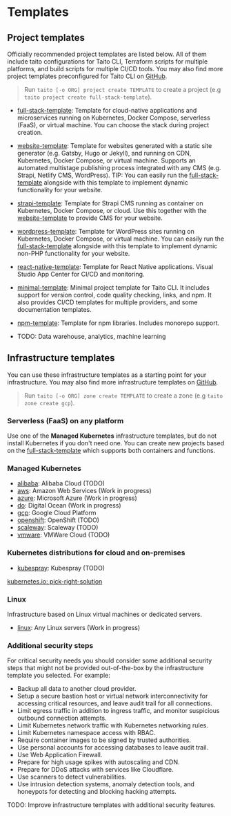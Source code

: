 # Templates

## Project templates

Officially recommended project templates are listed below. All of them include taito configurations for Taito CLI, Terraform scripts for multiple platforms, and build scripts for multiple CI/CD tools. You may also find more project templates preconfigured for Taito CLI on [GitHub](https://github.com/search?q=topic%3Ataito-template&type=Repositories).

> Run `taito [-o ORG] project create TEMPLATE` to create a project (e.g `taito project create full-stack-template`).

- [full-stack-template](https://github.com/TaitoUnited/full-stack-template): Template for cloud-native applications and microservices running on Kubernetes, Docker Compose, serverless (FaaS), or virtual machine. You can choose the stack during project creation.

- [website-template](https://github.com/TaitoUnited/website-template): Template for websites generated with a static site generator (e.g. Gatsby, Hugo or Jekyll), and running on CDN, Kubernetes, Docker Compose, or virtual machine. Supports an automated multistage publishing process integrated with any CMS (e.g. Strapi, Netlify CMS, WordPress). TIP: You can easily run the [full-stack-template](https://github.com/TaitoUnited/full-stack-template) alongside with this template to implement dynamic functionality for your website.

- [strapi-template](https://github.com/TaitoUnited/strapi-template): Template for Strapi CMS running as container on Kubernetes, Docker Compose, or cloud. Use this together with the [website-template](https://github.com/TaitoUnited/website-template) to provide CMS for your website.

- [wordpress-template](https://github.com/TaitoUnited/wordpress-template): Template for WordPress sites running on Kubernetes, Docker Compose, or virtual machine. You can easily run the [full-stack-template](https://github.com/TaitoUnited/full-stack-template) alongside with this template to implement dynamic non-PHP functionality for your website.

- [react-native-template](https://github.com/TaitoUnited/react-native-template): Template for React Native applications. Visual Studio App Center for CI/CD and monitoring.

- [minimal-template](https://github.com/TaitoUnited/minimal-template): Minimal project template for Taito CLI. It includes support for version control, code quality checking, links, and npm. It also provides CI/CD templates for multiple providers, and some documentation templates.

- [npm-template](https://github.com/TaitoUnited/npm-template): Template for npm libraries. Includes monorepo support.

- TODO: Data warehouse, analytics, machine learning

## Infrastructure templates

You can use these infrastructure templates as a starting point for your infrastructure. You may also find more infrastructure templates on [GitHub](TODO).

> Run `taito [-o ORG] zone create TEMPLATE` to create a zone (e.g `taito zone create gcp`).

### Serverless (FaaS) on any platform

Use one of the **Managed Kubernetes** infrastructure templates, but do not install Kubernetes if you don't need one. You can create new projects based on the [full-stack-template](https://github.com/TaitoUnited/full-stack-template/) which supports both containers and functions.

### Managed Kubernetes

- [alibaba](https://github.com/TaitoUnited/taito-templates/tree/master/infrastructure/alibaba): Alibaba Cloud (TODO)
- [aws](https://github.com/TaitoUnited/taito-templates/tree/master/infrastructure/aws): Amazon Web Services (Work in progress)
- [azure](https://github.com/TaitoUnited/taito-templates/tree/master/infrastructure/azure): Microsoft Azure (Work in progress)
- [do](https://github.com/TaitoUnited/taito-templates/tree/master/infrastructure/do): Digital Ocean (Work in progress)
- [gcp](https://github.com/TaitoUnited/taito-templates/tree/master/infrastructure/gcp): Google Cloud Platform
- [openshift](https://github.com/TaitoUnited/taito-templates/tree/master/infrastructure/openshift): OpenShift (TODO)
- [scaleway](https://github.com/TaitoUnited/taito-templates/tree/master/infrastructure/scaleway): Scaleway (TODO)
- [vmware](https://github.com/TaitoUnited/taito-templates/tree/master/infrastructure/vmware): VMWare Cloud (TODO)

### Kubernetes distributions for cloud and on-premises

- [kubespray](https://github.com/TaitoUnited/taito-templates/tree/master/infrastructure/kubespray): Kubespray (TODO)

[kubernetes.io: pick-right-solution](https://kubernetes.io/docs/setup/pick-right-solution/)

### Linux

Infrastructure based on Linux virtual machines or dedicated servers.

- [linux](https://github.com/TaitoUnited/taito-templates/tree/master/infrastructure/linux): Any Linux servers (Work in progress)

### Additional security steps

For critical security needs you should consider some additional security steps that might not be provided out-of-the-box by the infrastructure template you selected. For example:

- Backup all data to another cloud provider.
- Setup a secure bastion host or virtual network interconnectivity for accessing critical resources, and leave audit trail for all connections.
- Limit egress traffic in addition to ingress traffic, and monitor suspicious outbound connection attempts.
- Limit Kubernetes network traffic with Kubernetes networking rules.
- Limit Kubernetes namespace access with RBAC.
- Require container images to be signed by trusted authorities.
- Use personal accounts for accessing databases to leave audit trail.
- Use Web Application Firewall.
- Prepare for high usage spikes with autoscaling and CDN.
- Prepare for DDoS attacks with services like Cloudflare.
- Use scanners to detect vulnerabilities.
- Use intrusion detection systems, anomaly detection tools, and honeypots for detecting and blocking hacking attempts.

TODO: Improve infrastructure templates with additional security features.
